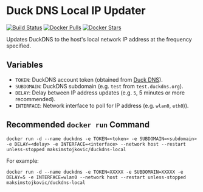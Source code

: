 # Duck DNS Local IP Updater

[![Build Status](https://github.com/maksimstojkovic/docker-duckdns-local/workflows/docker%20build/badge.svg)](https://github.com/maksimstojkovic/docker-duckdns-local)
[![Docker Pulls](https://img.shields.io/docker/pulls/maksimstojkovic/duckdns-local)](https://hub.docker.com/repository/docker/maksimstojkovic/duckdns-local)
[![Docker Stars](https://img.shields.io/docker/stars/maksimstojkovic/duckdns-local)](https://hub.docker.com/repository/docker/maksimstojkovic/duckdns-local)

Updates DuckDNS to the host's local network IP address at the frequency specified.

## Variables

* `TOKEN`: DuckDNS account token (obtained from [Duck DNS](https://www.duckdns.org)).
* `SUBDOMAIN`: DuckDNS subdomain (e.g. `test` from `test.duckdns.org`).
* `DELAY`: Delay between IP address updates (e.g. `5`, 5 minutes or more recommended).
* `INTERFACE`: Network interface to poll for IP address (e.g. `wlan0`, `eth0`)).

## Recommended `docker run` Command

```
docker run -d --name duckdns -e TOKEN=<token> -e SUBDOMAIN=<subdomain> -e DELAY=<delay> -e INTERFACE=<interface> --network host --restart unless-stopped maksimstojkovic/duckdns-local
```

For example:

```
docker run -d --name duckdns -e TOKEN=XXXXX -e SUBDOMAIN=XXXXX -e DELAY=5 -e INTERFACE=wlan0 --network host --restart unless-stopped maksimstojkovic/duckdns-local
```

